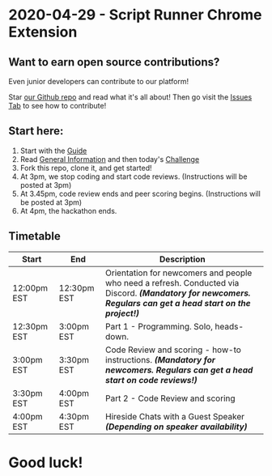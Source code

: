 # 2020-04-29 - Script Runner Chrome Extension

## Want to earn open source contributions?

Even junior developers can contribute to our platform! 

Star [our Github repo](https://github.com/Mintbean/MintbeanPlatform) and read what it's all about! Then go visit the [Issues Tab](https://github.com/MintbeanHackathons/MintbeanPlatform/issues) to see how to contribute!

## Start here:

1. Start with the [Guide](https://www.mintbean.io/guidebook/careerhack-hackathons)
2. Read [General Information](./General%20Information.md) and then today's [Challenge](./Challenge.md)
3. Fork this repo, clone it, and get started! 
4. At 3pm, we stop coding and start code reviews. (Instructions will be posted at 3pm)
5. At 3.45pm, code review ends and peer scoring begins. (Instructions will be posted at 3pm)
6. At 4pm, the hackathon ends.

## Timetable

| Start | End  | Description |
|-------|------|-------------|
| 12:00pm EST  | 12:30pm EST | Orientation for newcomers and people who need a refresh. Conducted via Discord. **_(Mandatory for newcomers. Regulars can get a head start on the project!)_** |
| 12:30pm EST  | 3:00pm EST | Part 1 - Programming. Solo, heads-down. |
| 3:00pm EST  | 3:30pm EST | Code Review and scoring - how-to instructions. **_(Mandatory for newcomers. Regulars can get a head start on code reviews!)_** |
| 3:30pm EST  | 4:00pm EST | Part 2 - Code Review and scoring |
| 4:00pm EST  | 4:30pm EST | Hireside Chats with a Guest Speaker **_(Depending on speaker availability)_** |

# Good luck!